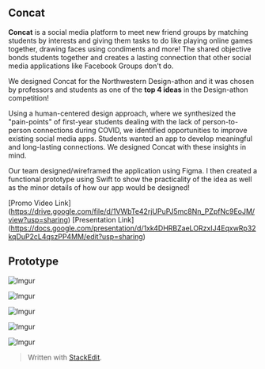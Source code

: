 ## Concat

**Concat** is a social media platform to meet new friend groups by matching students by interests and giving them tasks to do like playing online games together, drawing faces using condiments and more! The shared objective bonds students together and creates a lasting connection that other social media applications like Facebook Groups don't do.

We designed Concat for the Northwestern Design-athon and it was chosen by professors and students as one of the **top 4 ideas** in the Design-athon competition!

Using a human-centered design approach, where we synthesized the "pain-points" of first-year students dealing with the lack of person-to-person connections during COVID, we identified opportunities to improve existing social media apps. Students wanted an app to develop meaningful and long-lasting connections. We designed Concat with these insights in mind.

Our team designed/wireframed the application using Figma. I then created a functional prototype using Swift to show the practicality of the idea as well as the minor details of how our app would be designed!

[Promo Video Link]
(https://drive.google.com/file/d/1VWbTe42rjUPuPJ5mc8Nn_PZpfNc9EoJM/view?usp=sharing)
[Presentation Link]
(https://docs.google.com/presentation/d/1xk4DHRBZaeLORzxIJ4EqxwRp32kqDuP2cL4qszPP4MM/edit?usp=sharing)
## Prototype

![Imgur](https://i.imgur.com/9YihMdp.png)

![Imgur](https://i.imgur.com/lXVGBmk.png)

![Imgur](https://i.imgur.com/XrZqICR.png)

![Imgur](https://i.imgur.com/dHPo0Mi.png)

![Imgur](https://i.imgur.com/sf8z2hB.png)

> Written with [StackEdit](https://stackedit.io/).
<!--stackedit_data:
eyJoaXN0b3J5IjpbLTE4NzI1MTIwMzgsNjMxMTE2MjgzXX0=
-->
